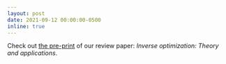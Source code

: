 ```yaml
---
layout: post
date: 2021-09-12 00:00:00-0500
inline: true
---
```


Check out [the pre-print](https://arxiv.org/abs/2109.03920) of our review paper: _Inverse optimization: Theory and applications_.

